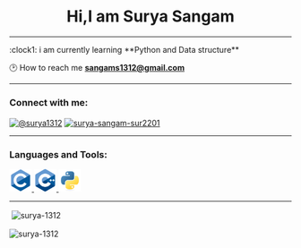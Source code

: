 <h1 align="center">Hi,I am Surya Sangam </h1>
<hr>
 :clock1: i am currently learning **Python and Data structure**
 
 :clock2: How to reach me **sangams1312@gmail.com**
<hr>
<h3 align="left">Connect with me:</h3>
<p align="left">
<a href="https://dev.to/@surya1312" target="blank"><img align="center" src="https://raw.githubusercontent.com/rahuldkjain/github-profile-readme-generator/master/src/images/icons/Social/devto.svg" alt="@surya1312" height="30" width="40" /></a>
<a href="https://linkedin.com/in/surya-sangam-sur2201" target="blank"><img align="center" src="https://raw.githubusercontent.com/rahuldkjain/github-profile-readme-generator/master/src/images/icons/Social/linked-in-alt.svg" alt="surya-sangam-sur2201" height="30" width="40"/></a>
</p>
<hr>
<h3 align="left">Languages and Tools:</h3>
<p align="left"> <a href="https://www.cprogramming.com/" target="_blank" rel="noreferrer"> <img src="https://raw.githubusercontent.com/devicons/devicon/master/icons/c/c-original.svg" alt="c" width="40" height="40"/> </a> <a href="https://www.w3schools.com/cpp/" target="_blank" rel="noreferrer"> <img src="https://raw.githubusercontent.com/devicons/devicon/master/icons/cplusplus/cplusplus-original.svg" alt="cplusplus" width="40" height="40"/> </a> <a href="https://www.python.org" target="_blank" rel="noreferrer"> <img src="https://raw.githubusercontent.com/devicons/devicon/master/icons/python/python-original.svg" alt="python" width="40" height="40"/> </a>
</p>
<hr>
<p>&nbsp;<img align="center" src="https://github-readme-stats.vercel.app/api?username=surya-1312&show_icons=true&locale=en" alt="surya-1312" /></p>

<p><img align="center" src="https://github-readme-streak-stats.herokuapp.com/?user=surya-1312&" alt="surya-1312" /></p>
